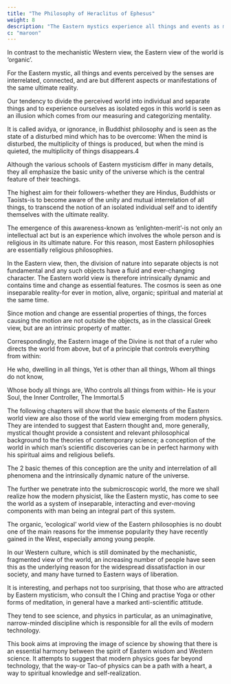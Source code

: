 ```yaml
---
title: "The Philosophy of Heraclitus of Ephesus"
weight: 8
description: "The Eastern mystics experience all things and events as manifestations of a basic oneness"
c: "maroon"
---
```



In contrast to the mechanistic Western view, the Eastern view of the world is ‘organic’. 

For the Eastern mystic, all things and events perceived by the senses are interrelated, connected, and are but different aspects or manifestations of the same ultimate reality.

Our tendency to divide the perceived world into individual and separate things and to experience ourselves as isolated egos in this world is seen as an illusion which comes from our measuring and categorizing mentality. 

It is called avidya, or ignorance, in Buddhist philosophy and is seen as the state of a disturbed mind which has to be overcome: When the mind is disturbed, the multiplicity of things is produced, but when the mind is quieted, the multiplicity of things disappears.4

Although the various schools of Eastern mysticism differ in many details, they all emphasize the basic unity of the universe which is the central feature of their teachings. 

The highest aim for their followers-whether they are Hindus, Buddhists or Taoists-is to become aware of the unity and mutual interrelation of all things, to transcend the notion of an isolated individual self and to identify themselves with the ultimate reality.

The emergence of this awareness-known as ‘enlighten-merit’-is not only an intellectual act but is an experience which involves the whole person and is religious in its ultimate nature. For this reason, most Eastern philosophies are essentially religious philosophies.

In the Eastern view, then, the division of nature into separate objects is not fundamental and any such objects have a fluid and ever-changing character. The Eastern world view is therefore intrinsically dynamic and contains time and change as essential features. The cosmos is seen as one inseparable reality-for ever in motion, alive, organic; spiritual and material at the same time.

Since motion and change are essential properties of things, the forces causing the motion are not outside the objects, as in the classical Greek view, but are an intrinsic property of matter. 

Correspondingly, the Eastern image of the Divine is not that of a ruler who directs the world from above, but of a principle that controls everything from within:

He who, dwelling in all things,
Yet is other than all things,
Whom all things do not know,

Whose body all things are,
Who controls all things from within-
He is your Soul, the Inner Controller,
The Immortal.5

The following chapters will show that the basic elements of the Eastern world view are also those of the world view emerging from modern physics. They are intended to suggest that Eastern thought and, more generally, mystical thought provide a consistent and relevant philosophical background to the
theories of contemporary science; a conception of the world
in which man’s scientific discoveries can be in perfect harmony
with his spiritual aims and religious beliefs.

The 2 basic themes of this conception are the unity and interrelation of all phenomena and the intrinsically dynamic nature of the universe.

The further we penetrate into the submicroscopic world, the more we shall realize how the modern physicist, like the Eastern mystic, has come to see the world as a system of inseparable,
interacting and ever-moving components with man being an
integral part of this system.

The organic, ‘ecological’ world view of the Eastern philosophies is no doubt one of the main reasons for the immense popularity they have recently gained in the West, especially among young people. 

In our Western culture, which is still dominated by the mechanistic, fragmented view of the world,
an increasing number of people have seen this as the underlying reason for the widespread dissatisfaction in our society, and many have turned to Eastern ways of liberation. 

It is interesting, and perhaps not too surprising, that those who are attracted by Eastern mysticism, who consult the I Ching and practise Yoga or other forms of meditation, in general have a marked anti-scientific attitude. 

They tend to see science, and physics in particular, as an unimaginative, narrow-minded discipline which is responsible for all the evils of modern technology.

This book aims at improving the image of science by showing that there is an essential harmony between the spirit of Eastern wisdom and Western science. It attempts to suggest that modern physics goes far beyond technology, that the way-or Tao-of physics can be a path with a heart, a way to spiritual knowledge and self-realization.



